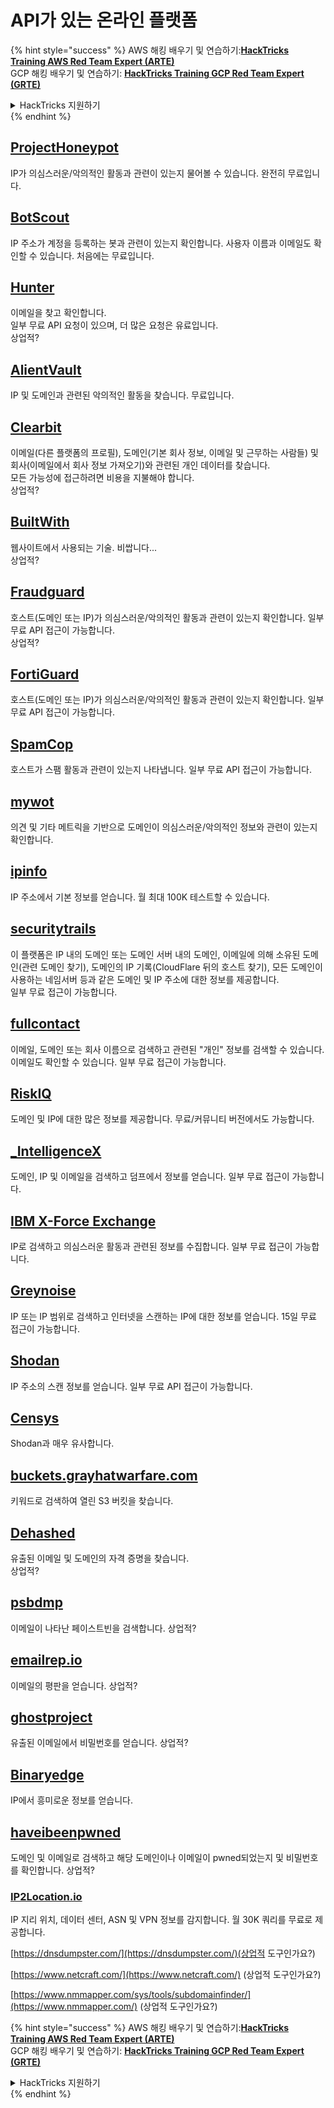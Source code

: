 # API가 있는 온라인 플랫폼

{% hint style="success" %}
AWS 해킹 배우기 및 연습하기:<img src="/.gitbook/assets/arte.png" alt="" data-size="line">[**HackTricks Training AWS Red Team Expert (ARTE)**](https://training.hacktricks.xyz/courses/arte)<img src="/.gitbook/assets/arte.png" alt="" data-size="line">\
GCP 해킹 배우기 및 연습하기: <img src="/.gitbook/assets/grte.png" alt="" data-size="line">[**HackTricks Training GCP Red Team Expert (GRTE)**<img src="/.gitbook/assets/grte.png" alt="" data-size="line">](https://training.hacktricks.xyz/courses/grte)

<details>

<summary>HackTricks 지원하기</summary>

* [**구독 계획**](https://github.com/sponsors/carlospolop) 확인하기!
* **💬 [**Discord 그룹**](https://discord.gg/hRep4RUj7f) 또는 [**텔레그램 그룹**](https://t.me/peass)에 참여하거나 **Twitter** 🐦 [**@hacktricks\_live**](https://twitter.com/hacktricks\_live)**를 팔로우하세요.**
* **[**HackTricks**](https://github.com/carlospolop/hacktricks) 및 [**HackTricks Cloud**](https://github.com/carlospolop/hacktricks-cloud) 깃허브 리포지토리에 PR을 제출하여 해킹 팁을 공유하세요.**

</details>
{% endhint %}

## [ProjectHoneypot](https://www.projecthoneypot.org/)

IP가 의심스러운/악의적인 활동과 관련이 있는지 물어볼 수 있습니다. 완전히 무료입니다.

## [**BotScout**](http://botscout.com/api.htm)

IP 주소가 계정을 등록하는 봇과 관련이 있는지 확인합니다. 사용자 이름과 이메일도 확인할 수 있습니다. 처음에는 무료입니다.

## [Hunter](https://hunter.io/)

이메일을 찾고 확인합니다.\
일부 무료 API 요청이 있으며, 더 많은 요청은 유료입니다.\
상업적?

## [AlientVault](https://otx.alienvault.com/api)

IP 및 도메인과 관련된 악의적인 활동을 찾습니다. 무료입니다.

## [Clearbit](https://dashboard.clearbit.com/)

이메일(다른 플랫폼의 프로필), 도메인(기본 회사 정보, 이메일 및 근무하는 사람들) 및 회사(이메일에서 회사 정보 가져오기)와 관련된 개인 데이터를 찾습니다.\
모든 가능성에 접근하려면 비용을 지불해야 합니다.\
상업적?

## [BuiltWith](https://builtwith.com/)

웹사이트에서 사용되는 기술. 비쌉니다...\
상업적?

## [Fraudguard](https://fraudguard.io/)

호스트(도메인 또는 IP)가 의심스러운/악의적인 활동과 관련이 있는지 확인합니다. 일부 무료 API 접근이 가능합니다.\
상업적?

## [FortiGuard](https://fortiguard.com/)

호스트(도메인 또는 IP)가 의심스러운/악의적인 활동과 관련이 있는지 확인합니다. 일부 무료 API 접근이 가능합니다.

## [SpamCop](https://www.spamcop.net/)

호스트가 스팸 활동과 관련이 있는지 나타냅니다. 일부 무료 API 접근이 가능합니다.

## [mywot](https://www.mywot.com/)

의견 및 기타 메트릭을 기반으로 도메인이 의심스러운/악의적인 정보와 관련이 있는지 확인합니다.

## [ipinfo](https://ipinfo.io/)

IP 주소에서 기본 정보를 얻습니다. 월 최대 100K 테스트할 수 있습니다.

## [securitytrails](https://securitytrails.com/app/account)

이 플랫폼은 IP 내의 도메인 또는 도메인 서버 내의 도메인, 이메일에 의해 소유된 도메인(관련 도메인 찾기), 도메인의 IP 기록(CloudFlare 뒤의 호스트 찾기), 모든 도메인이 사용하는 네임서버 등과 같은 도메인 및 IP 주소에 대한 정보를 제공합니다.\
일부 무료 접근이 가능합니다.

## [fullcontact](https://www.fullcontact.com/)

이메일, 도메인 또는 회사 이름으로 검색하고 관련된 "개인" 정보를 검색할 수 있습니다. 이메일도 확인할 수 있습니다. 일부 무료 접근이 가능합니다.

## [RiskIQ](https://www.spiderfoot.net/documentation/)

도메인 및 IP에 대한 많은 정보를 제공합니다. 무료/커뮤니티 버전에서도 가능합니다.

## [\_IntelligenceX](https://intelx.io/)

도메인, IP 및 이메일을 검색하고 덤프에서 정보를 얻습니다. 일부 무료 접근이 가능합니다.

## [IBM X-Force Exchange](https://exchange.xforce.ibmcloud.com/)

IP로 검색하고 의심스러운 활동과 관련된 정보를 수집합니다. 일부 무료 접근이 가능합니다.

## [Greynoise](https://viz.greynoise.io/)

IP 또는 IP 범위로 검색하고 인터넷을 스캔하는 IP에 대한 정보를 얻습니다. 15일 무료 접근이 가능합니다.

## [Shodan](https://www.shodan.io/)

IP 주소의 스캔 정보를 얻습니다. 일부 무료 API 접근이 가능합니다.

## [Censys](https://censys.io/)

Shodan과 매우 유사합니다.

## [buckets.grayhatwarfare.com](https://buckets.grayhatwarfare.com/)

키워드로 검색하여 열린 S3 버킷을 찾습니다.

## [Dehashed](https://www.dehashed.com/data)

유출된 이메일 및 도메인의 자격 증명을 찾습니다.\
상업적?

## [psbdmp](https://psbdmp.ws/)

이메일이 나타난 페이스트빈을 검색합니다. 상업적?

## [emailrep.io](https://emailrep.io/key)

이메일의 평판을 얻습니다. 상업적?

## [ghostproject](https://ghostproject.fr/)

유출된 이메일에서 비밀번호를 얻습니다. 상업적?

## [Binaryedge](https://www.binaryedge.io/)

IP에서 흥미로운 정보를 얻습니다.

## [haveibeenpwned](https://haveibeenpwned.com/)

도메인 및 이메일로 검색하고 해당 도메인이나 이메일이 pwned되었는지 및 비밀번호를 확인합니다. 상업적?

### [IP2Location.io](https://www.ip2location.io/)

IP 지리 위치, 데이터 센터, ASN 및 VPN 정보를 감지합니다. 월 30K 쿼리를 무료로 제공합니다.



[https://dnsdumpster.com/](https://dnsdumpster.com/)(상업적 도구인가요?)

[https://www.netcraft.com/](https://www.netcraft.com/) (상업적 도구인가요?)

[https://www.nmmapper.com/sys/tools/subdomainfinder/](https://www.nmmapper.com/) (상업적 도구인가요?)

{% hint style="success" %}
AWS 해킹 배우기 및 연습하기:<img src="/.gitbook/assets/arte.png" alt="" data-size="line">[**HackTricks Training AWS Red Team Expert (ARTE)**](https://training.hacktricks.xyz/courses/arte)<img src="/.gitbook/assets/arte.png" alt="" data-size="line">\
GCP 해킹 배우기 및 연습하기: <img src="/.gitbook/assets/grte.png" alt="" data-size="line">[**HackTricks Training GCP Red Team Expert (GRTE)**<img src="/.gitbook/assets/grte.png" alt="" data-size="line">](https://training.hacktricks.xyz/courses/grte)

<details>

<summary>HackTricks 지원하기</summary>

* [**구독 계획**](https://github.com/sponsors/carlospolop) 확인하기!
* **💬 [**Discord 그룹**](https://discord.gg/hRep4RUj7f) 또는 [**텔레그램 그룹**](https://t.me/peass)에 참여하거나 **Twitter** 🐦 [**@hacktricks\_live**](https://twitter.com/hacktricks\_live)**를 팔로우하세요.**
* **[**HackTricks**](https://github.com/carlospolop/hacktricks) 및 [**HackTricks Cloud**](https://github.com/carlospolop/hacktricks-cloud) 깃허브 리포지토리에 PR을 제출하여 해킹 팁을 공유하세요.**

</details>
{% endhint %}
